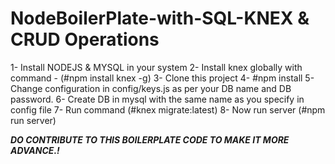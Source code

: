 # NodeBoilerPlate-with-SQL-KNEX & CRUD Operations
1- Install NODEJS & MYSQL in your system
2- Install knex globally with command - (#npm install knex -g)
3- Clone this project
4- #npm install
5- Change configuration in config/keys.js as per your DB name and DB password.
6- Create DB in mysql with the same name as you specify in config file
7- Run command (#knex migrate:latest)
8- Now run server (#npm run server)




***DO CONTRIBUTE TO THIS BOILERPLATE CODE TO MAKE IT MORE ADVANCE.!***
 
